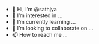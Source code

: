 - 👋 Hi, I’m @sathjya
- 👀 I’m interested in ...
- 🌱 I’m currently learning ...
- 💞️ I’m looking to collaborate on ...
- 📫 How to reach me ...

<!---
sathjya/sathjya is a ✨ special ✨ repository because its `README.md` (this file) appears on your GitHub profile.
You can click the Preview link to take a look at your changes.
--->
